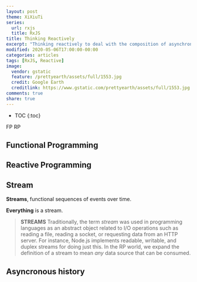 ```yaml
---
layout: post
theme: XiXiuTi
series: 
  url: rxjs
  title: RxJS
title: Thinking Reactively
excerpt: "Thinking reactively to deal with the composition of asynchronous data flows using Rxjs"
modified: 2020-05-06T17:00:00-00:00
categories: articles
tags: [RxJS, Reactive]
image:
  vendor: gstatic
  feature: /prettyearth/assets/full/1553.jpg
  credit: Google Earth
  creditlink: https://www.gstatic.com/prettyearth/assets/full/1553.jpg
comments: true
share: true
---
```


* TOC
{:toc}

FP RP

## Functional Programming

## Reactive Programming

## Stream

**Streams**, functional sequences of events over time.

**Everything** is a stream.

> **STREAMS** Traditionally, the term *stream* was used in programming languages as an abstract object related to I/O operations such as reading a file, reading a socket, or requesting data from an HTTP server. For instance, Node.js implements readable, writable, and duplex streams for doing just this. In the RP world, we expand the definition of a stream to mean *any* data source that can be consumed.

## Asyncronous history
